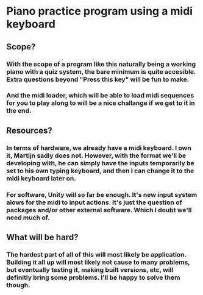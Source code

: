 # **Piano practice program using a midi keyboard**


## **Scope?**

### With the scope of a program like this naturally being a working piano with a quiz system, the bare minimum is quite accesible. Extra questions beyond "Press this key" will be fun to make.
### And the midi loader, which will be able to load midi sequences for you to play along to will be a nice challange if we get to it in the end. 


## **Resources?**

### In terms of hardware, we already have a midi keyboard. I own it, Martijn sadly does not. However, with the format we'll be developing with, he can simply have the inputs temporarily be  set to his own typing keyboard, and then I can change it to the midi keyboard later on. 
### For software, Unity will so far be enough. It's new input system alows for the midi to input actions. It's just the question of packages and/or other external software. Which I doubt we'll need much of. 


## **What will be hard?**

### The hardest part of all of this will most likely be application. Building it all up will most likely not cause to many problems, but eventually testing it, making built versions, etc, will definitly bring some problems. I'll be happy to solve them though. 

